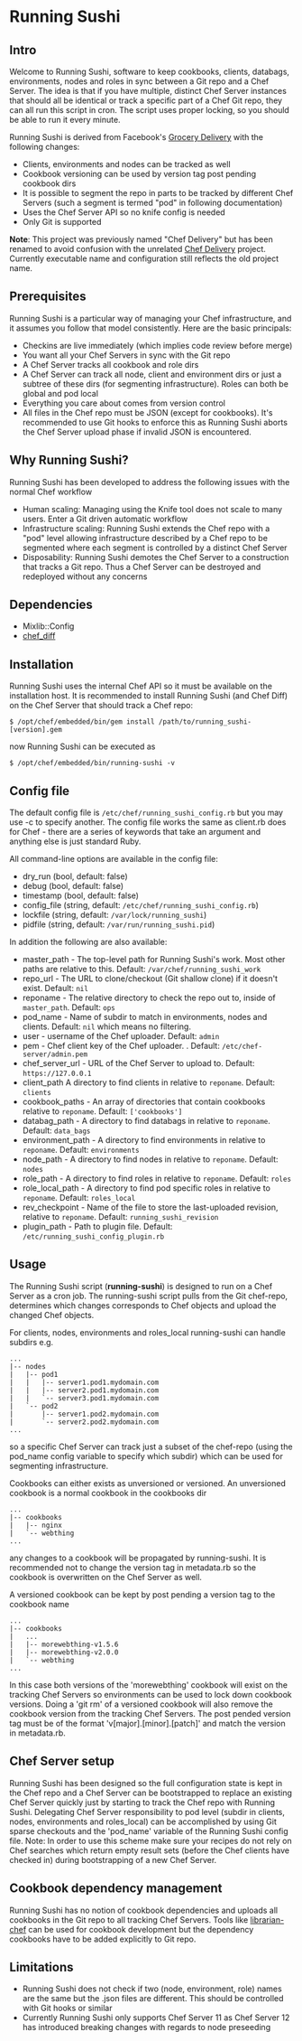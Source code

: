 # Running Sushi

## Intro

Welcome to Running Sushi, software to keep cookbooks, clients, databags, environments, nodes and roles in
sync between a Git repo and a Chef Server. The idea is that if you have
multiple, distinct Chef Server instances that should all be identical or track a specific part of a Chef Git repo, they can all run this script in cron. The script uses proper locking, so you should be
able to run it every minute.

Running Sushi is derived from Facebook's [Grocery Delivery](https://github.com/facebook/grocery-delivery) with the following changes:

 * Clients, environments and nodes can be tracked as well
 * Cookbook versioning can be used by version tag post pending cookbook dirs
 * It is possible to segment the repo in parts to be tracked by different Chef Servers (such a segment is termed "pod" in following documentation)
 * Uses the Chef Server API so no knife config is needed
 * Only Git is supported

**Note**: This project was previously named "Chef Delivery" but has been renamed to avoid confusion with the unrelated [Chef Delivery](https://www.chef.io/delivery/) project. Currently executable name and configuration still reflects the old project name.

## Prerequisites

Running Sushi is a particular way of managing your Chef infrastructure,
and it assumes you follow that model consistently. Here are the basic
principals:

* Checkins are live immediately (which implies code review before merge)
* You want all your Chef Servers in sync with the Git repo
* A Chef Server tracks all cookbook and role dirs
* A Chef Server can track all node, client and environment dirs or just a subtree of these dirs (for segmenting infrastructure). Roles can both be global and pod local
* Everything you care about comes from version control
* All files in the Chef repo must be JSON (except for cookbooks). It's recommended to use Git hooks to enforce this as Running Sushi aborts the Chef Server upload phase if invalid JSON is encountered.

## Why Running Sushi?

Running Sushi has been developed to address the following issues with the normal Chef workflow

* Human scaling: Managing using the Knife tool does not scale to many users. Enter a Git driven automatic workflow
* Infrastructure scaling: Running Sushi extends the Chef repo with a "pod" level allowing infrastructure described by a Chef repo to be segmented where each segment is controlled by a distinct Chef Server
* Disposability: Running Sushi demotes the Chef Server to a construction that tracks a Git repo. Thus a Chef Server can be destroyed and redeployed without any concerns

## Dependencies

* Mixlib::Config
* [chef_diff](https://github.com/One-com/chef_diff)

## Installation

Running Sushi uses the internal Chef API so it must be available on the installation host. It is recommended to install Running Sushi (and Chef Diff) on the Chef Server that should track a Chef repo:

    $ /opt/chef/embedded/bin/gem install /path/to/running_sushi-[version].gem

now Running Sushi can be executed as

    $ /opt/chef/embedded/bin/running-sushi -v

## Config file

The default config file is `/etc/chef/running_sushi_config.rb` but you may use -c to specify
another. The config file works the same as client.rb does for Chef - there
are a series of keywords that take an argument and anything else is just
standard Ruby.

All command-line options are available in the config file:

* dry_run (bool, default: false)
* debug (bool, default: false)
* timestamp (bool, default: false)
* config_file (string, default: `/etc/chef/running_sushi_config.rb`)
* lockfile (string, default: `/var/lock/running_sushi`)
* pidfile (string, default: `/var/run/running_sushi.pid`)

In addition the following are also available:

* master_path - The top-level path for Running Sushi's work. Most other
  paths are relative to this. Default: `/var/chef/running_sushi_work`
* repo_url - The URL to clone/checkout (Git shallow clone) if it doesn't exist. Default: `nil`
* reponame - The relative directory to check the repo out to, inside of
  `master_path`. Default: `ops`
* pod_name - Name of subdir to match in environments, nodes and clients. Default: `nil` which means no filtering.
* user - username of the Chef uploader. Default: `admin`
* pem - Chef client key of the Chef uploader. . Default: `/etc/chef-server/admin.pem`
* chef\_server\_url - URL of the Chef Server to upload to. Default: `https://127.0.0.1`
* client_path A directory to find clients in relative to `reponame`. Default:
  `clients`
* cookbook_paths - An array of directories that contain cookbooks relative to
  `reponame`. Default: `['cookbooks']`
* databag_path - A directory to find databags in relative to `reponame`.
  Default: `data_bags`
* environment_path - A directory to find environments in relative to `reponame`.
  Default: `environments`
* node_path - A directory to find nodes in relative to `reponame`. Default:
  `nodes`
* role_path - A directory to find roles in relative to `reponame`. Default:
  `roles`
* role\_local\_path - A directory to find pod specific roles in relative to `reponame`. Default:
  `roles_local`
* rev_checkpoint - Name of the file to store the last-uploaded revision,
  relative to `reponame`. Default: `running_sushi_revision`
* plugin_path - Path to plugin file. Default: `/etc/running_sushi_config_plugin.rb`

## Usage

The Running Sushi script (**running-sushi**) is designed to run on a Chef Server as a cron job. The running-sushi script pulls from the Git chef-repo, determines which changes corresponds to Chef objects and upload the changed Chef objects.

For clients, nodes, environments and roles_local running-sushi can handle subdirs e.g.

	...
	|-- nodes
	|   |-- pod1
	|   |   |-- server1.pod1.mydomain.com
	|   |   |-- server2.pod1.mydomain.com
	|   |   `-- server3.pod1.mydomain.com
	|   `-- pod2
	|       |-- server1.pod2.mydomain.com
	|       `-- server2.pod2.mydomain.com
	...

so a specific Chef Server can track just a subset of the chef-repo (using the pod_name config variable to specify which subdir) which can be used for segmenting infrastructure.

Cookbooks can either exists as unversioned or versioned. An unversioned cookbook is a normal cookbook in the cookbooks dir

	...
	|-- cookbooks
	|   |-- nginx
	|   `-- webthing
	...

any changes to a cookbook will be propagated by running-sushi. It is recommended not to change the version tag in metadata.rb so the cookbook is overwritten on the Chef Server as well.

A versioned cookbook can be kept by post pending a version tag to the cookbook name

	...
	|-- cookbooks
	|   ...
	|   |-- morewebthing-v1.5.6
	|   |-- morewebthing-v2.0.0
	|   `-- webthing
	...

In this case both versions of the 'morewebthing' cookbook will exist on the tracking Chef Servers so environments can be used to lock down cookbook versions. Doing a 'git rm' of a versioned cookbook will also remove the cookbook version from the tracking Chef Servers. The post pended version tag must be of the format 'v[major].[minor].[patch]' and match the version in metadata.rb.

## Chef Server setup

Running Sushi has been designed so the full configuration state is kept in the Chef repo and a Chef Server can be bootstrapped to replace an existing Chef Server quickly just by starting to track the Chef repo with Running Sushi. Delegating Chef Server responsibility to pod level (subdir in clients, nodes, environments and roles\_local) can be accomplished by using Git sparse checkouts and the 'pod_name' variable of the Running Sushi config file. Note: In order to use this scheme make sure your recipes do not rely on Chef searches which return empty result sets  (before the Chef clients have checked in) during bootstrapping of a new Chef Server.

## Cookbook dependency management

Running Sushi has no notion of cookbook dependencies and uploads all cookbooks in the Git repo to all tracking Chef Servers. Tools like [librarian-chef](https://github.com/applicationsonline/librarian-chef) can be used for cookbook development but the dependency cookbooks have to be added explicitly to Git repo.

## Limitations

* Running Sushi does not check if two (node, environment, role) names are the same but the .json files are different. This should be controlled with Git hooks or similar
* Currently Running Sushi only supports Chef Server 11 as Chef Server 12 has introduced breaking changes with regards to node preseeding
